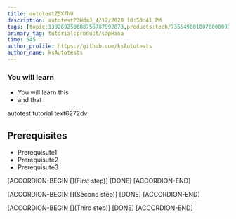 ```yaml
---
title: autotestZ5X7hU
description: autotestP3HdmJ_4/12/2020 10:50:41 PM
tags: [topic:139269250608756787992873,products:tech/73554900100700000996,tutorial:experience/advanced]
primary_tag: tutorial:product/sapHana
time: 545
author_profile: https://github.com/ksAutotests
author_name: ksAutotests
---
```

### You will learn
- You will learn this
- and that

autotest tutorial text6272dv

## Prerequisites
- Prerequisute1
- Prerequisute2
- Prerequisute3

[ACCORDION-BEGIN [](First step)]
[DONE]
[ACCORDION-END]

[ACCORDION-BEGIN [](Second step)]
[DONE]
[ACCORDION-END]

[ACCORDION-BEGIN [](Third step)]
[DONE]
[ACCORDION-END]

